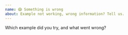 ```yaml
---
name: 😱 Something is wrong
about: Example not working, wrong information? Tell us.
---
```


Which example did you try, and what went wrong?


